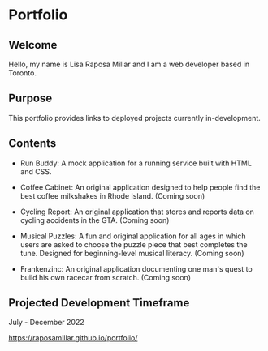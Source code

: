 # Portfolio

## Welcome
Hello, my name is Lisa Raposa Millar and I am a web developer based in Toronto.  

## Purpose 
This portfolio provides links to deployed projects currently in-development.

## Contents

* Run Buddy: A mock application for a running service built with HTML and CSS.

* Coffee Cabinet: An original application designed to help people find the best coffee milkshakes in Rhode Island. (Coming soon)

* Cycling Report: An original application that stores and reports data on cycling accidents in the GTA. (Coming soon)

* Musical Puzzles: A fun and original application for all ages in which users are asked to choose the puzzle piece that best completes the tune.  Designed for beginning-level musical literacy.  (Coming soon)

* Frankenzinc: An original application documenting one man's quest to build his own racecar from scratch. (Coming soon)

## Projected Development Timeframe
July - December 2022

https://raposamillar.github.io/portfolio/
